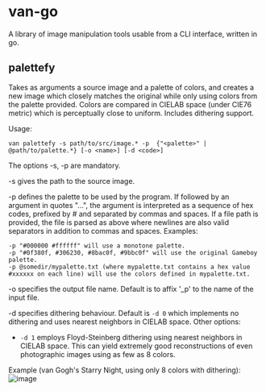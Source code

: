 # van-go
A library of image manipulation tools usable from a CLI interface, written in go.

## palettefy
Takes as arguments a source image and a palette of colors, and creates a new image which closely matches the original while only using colors from the palette provided. Colors are compared in CIELAB space (under CIE76 metric) which is perceptually close to uniform. Includes dithering support.

Usage:
```
van palettefy -s path/to/src/image.* -p  {"<palette>" | @path/to/palette.*} [-o <name>] [-d <code>]
```
The options -s, -p are mandatory.

-s gives the path to the source image.

-p defines the palette to be used by the program. If followed by an argument in quotes "...", the argument is interpreted as a sequence of hex codes, prefixed by # and separated by commas and spaces. If a file path is provided, the file is parsed as above where newlines are also valid separators in addition to commas and spaces.
Examples:
```
-p "#000000 #ffffff" will use a monotone palette.
-p "#0f380f, #306230, #8bac0f, #9bbc0f" will use the original Gameboy palette.
-p @somedir/mypalette.txt (where mypalette.txt contains a hex value #xxxxxx on each line) will use the colors defined in mypalette.txt.
```
-o specifies the output file name. Default is to affix '_p' to the name of the input file.

-d specifies dithering behaviour. Default is `-d 0` which implements no dithering and uses nearest neighbors in CIELAB space. Other options:
- `-d 1` employs Floyd-Steinberg dithering using nearest neighbors in CIELAB space. This can yield extremely good reconstructions of even photographic images using as few as 8 colors.

Example (van Gogh's Starry Night, using only 8 colors with dithering):
![image](https://user-images.githubusercontent.com/108897249/178592147-f11c800b-ce2c-4c3e-a599-d7e8977620d9.png)
